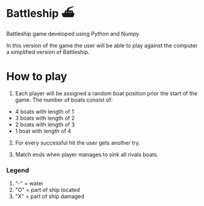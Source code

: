 # Battleship ⛴
Battleship game developed using Python and Numpy.

In this version of the game the user will be able to play against the computer a simplified version of Battleship.


# How to play

1. Each player will be assigned a random boat position prior the start of the game. The number of boats consist of:

* 4 boats with length of 1
* 3 boats with length of 2
* 2 boats with length of 3
* 1 boat with length of 4

2. For every successful hit the user gets another try.

3. Match ends when player manages to sink all rivals boats.

### Legend
1. "-" = water
2. "O" = part of ship located
3. "X" = part of ship damaged

